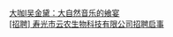   
[大咖I吴金黛：大自然音乐的飨宴](http://www.dianyue.me/archives/917/dov94q0460gt9zuh/)  
[[招聘] 寿光市云农生物科技有限公司招聘启事](http://www.dianyue.me/archives/705/acdpg1t9xi4n8h3w/)